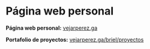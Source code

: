 # Página web personal

**Página web personal:** [vejarperez.ga](http://vejarperez.ga/)

**Portafolio de proyectos:** [vejarperez.ga/briel/proyectos](https://vejarperez.ga/briel/proyectos)

